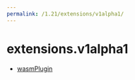 ```yaml
---
permalink: /1.21/extensions/v1alpha1/
---
```


# extensions.v1alpha1



* [wasmPlugin](wasmPlugin.md)